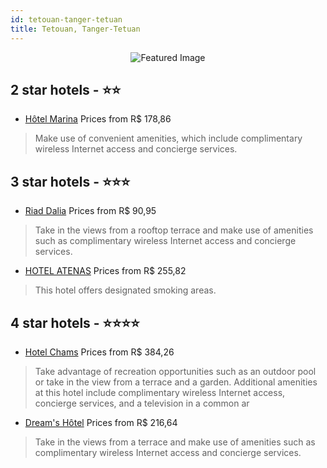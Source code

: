 ```yaml
---
id: tetouan-tanger-tetuan
title: Tetouan, Tanger-Tetuan
---
```


<center><img src="https://i.travelapi.com/hotels/22000000/21600000/21597500/21597414/8bc56b2b_z.jpg" alt="Featured Image" /></center>


##  2 star hotels - ⭐️⭐️

-    [Hôtel Marina](https://us.hurb.com/hotels/tetouan/hotel-marina-JNP-JP598594?cmp=18055) Prices from R$ 178,86
   > Make use of convenient amenities, which include complimentary wireless Internet access and concierge services.

##  3 star hotels - ⭐️⭐️⭐️

-    [Riad Dalia](https://us.hurb.com/hotels/tetouan/riad-dalia-JNP-JP597563?cmp=18055) Prices from R$ 90,95
   > Take in the views from a rooftop terrace and make use of amenities such as complimentary wireless Internet access and concierge services.
-    [HOTEL ATENAS](https://us.hurb.com/hotels/tetouan/hotel-atenas-JNP-JP552703?cmp=18055) Prices from R$ 255,82
   > This hotel offers designated smoking areas.

##  4 star hotels - ⭐️⭐️⭐️⭐️

-    [Hotel Chams](https://us.hurb.com/hotels/tetouan/hotel-chams-JNP-JP021909?cmp=18055) Prices from R$ 384,26
   > Take advantage of recreation opportunities such as an outdoor pool or take in the view from a terrace and a garden. Additional amenities at this hotel include complimentary wireless Internet access, concierge services, and a television in a common ar
-    [Dream's Hôtel](https://us.hurb.com/hotels/tetouan/dream-s-hotel-JNP-JP920742?cmp=18055) Prices from R$ 216,64
   > Take in the views from a terrace and make use of amenities such as complimentary wireless Internet access and concierge services.
